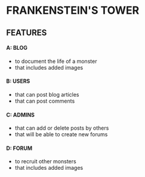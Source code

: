 # FRANKENSTEIN'S TOWER

## FEATURES
#### A: BLOG 
 - to document the life of a monster
 - that includes added images

#### B: USERS
 - that can post blog articles
 - that can post comments

#### C: ADMINS
 - that can add or delete posts by others
 - that will be able to create new forums

#### D: FORUM 
 - to recruit other monsters
 - that includes added images